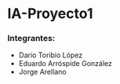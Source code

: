 # IA-Proyecto1

### Integrantes:
- Dario Toribio López
- Eduardo Arróspide González
- Jorge Arellano
